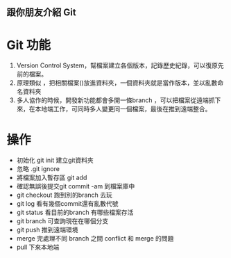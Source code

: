 ## 跟你朋友介紹 Git

# Git 功能 

1. Version Control System，幫檔案建立各個版本，記錄歷史紀錄，可以復原先前的檔案。
2. 原理類似 ，把相關檔案()放進資料夾，一個資料夾就是當作版本，並以亂數命名資料夾
3. 多人協作的時候，開發新功能都會多開一條branch ，可以把檔案從遠端抓下來，在本地端工作，可同時多人變更同一個檔案，最後在推到遠端整合。

# 操作

- 初始化 git init 建立git資料夾
- 忽略 .git ignore
- 將檔案加入暫存區 git add
- 確認無誤後提交git commit -am 到檔案庫中
- git checkout 跑到別的branch 去玩
- git log 看有幾個commit還有亂數代號
- git status 看目前的branch 有哪些檔案存活
- git branch 可查詢現在在哪個分支
- git push 推到遠端環境
- merge 完處理不同 branch 之間 conflict 和 merge 的問題 
- pull 下來本地端